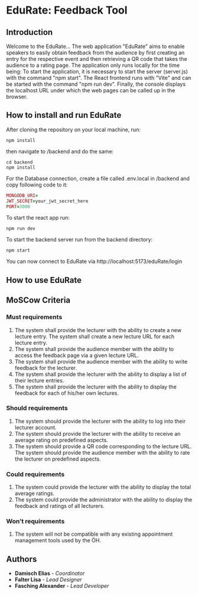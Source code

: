 # EduRate: Feedback Tool

## Introduction

Welcome to the EduRate...
The web application "EduRate" aims to enable speakers to easily obtain feedback from the audience by first creating an entry for the respective event and then retrieving a QR code that takes the audience to a rating page.
The application only runs locally for the time being: To start the application, it is necessary to start the server (server.js) with the command "npm start". The React frontend runs with "Vite" and can be started with the command "npm run dev". Finally, the console displays the localhost URL under which the web pages can be called up in the browser.

## How to install and run EduRate

After cloning the repository on your local machine, run:

```
npm install
```

then navigate to /backend and do the same:

```
cd backend
npm install
```

For the Database connection, create a file called .env.local in /backend and copy following code to it:

```ruby
MONGODB_URI=
JWT_SECRET=your_jwt_secret_here
PORT=3000
```

To start the react app run:

```
npm run dev
```

To start the backend server run from the backend directory:

```
npm start
```

You can now connect to EduRate via http://localhost:5173/eduRate/login

## How to use EduRate

## MoSCow Criteria

### Must requirements

1. The system shall provide the lecturer with the ability to create a new lecture entry. The system shall create a new lecture URL for each lecture entry.
1. The system shall provide the audience member with the ability to access the feedback page via a given lecture URL.
1. The system shall provide the audience member with the ability to write feedback for the lecturer.
1. The system shall provide the lecturer with the ability to display a list of their lecture entries.
1. The system shall provide the lecturer with the ability to display the feedback for each of his/her own lectures.

### Should requirements

1. The system should provide the lecturer with the ability to log into their lecturer account.
1. The system should provide the lecturer with the ability to receive an average rating on predefined aspects.
1. The system should provide a QR code corresponding to the lecture URL. The system should provide the audience member with the ability to rate the lecturer on predefined aspects.

### Could requirements

1. The system could provide the lecturer with the ability to display the total average ratings.
1. The system could provide the administrator with the ability to display the feedback and ratings of all lecturers.

### Won’t requirements

1. The system will not be compatible with any existing appointment management tools used by the ÖH.

## Authors

- **Damisch Elias** - _Coordinator_
- **Falter Lisa** - _Lead Designer_
- **Fasching Alexander** - _Lead Developer_
